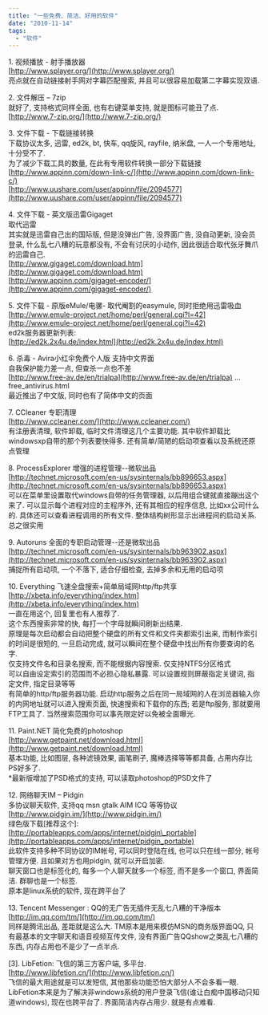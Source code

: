 ```yaml
---
title: "一些免费、简洁、好用的软件"
date: "2010-11-14"
tags: 
  - "软件"
---
```


1\. 视频播放 - 射手播放器  
[http://www.splayer.org/](http://www.splayer.org/)  
亮点就在自动链接射手网对字幕匹配搜索, 并且可以很容易加载第二字幕实现双语.

2\. 文件解压 – 7zip  
就好了, 支持格式同样全面, 也有右键菜单支持, 就是图标可能丑了点.  
[http://www.7-zip.org/](http://www.7-zip.org/)

3\. 文件下载 - 下载链接转换  
下载协议太多, 迅雷, ed2k, bt, 快车, qq旋风, rayfile, 纳米盘, 一人一个专用地址, 十分受不了.  
为了减少下载工具的数量, 在此有专用软件转换一部分下载链接  
[http://www.appinn.com/down-link-c/](http://www.appinn.com/down-link-c/)  
[http://www.uushare.com/user/appinn/file/2094577](http://www.uushare.com/user/appinn/file/2094577)

4\. 文件下载 - 英文版迅雷Gigaget  
取代迅雷  
其实就是迅雷自己出的国际版, 但是没弹出广告, 没界面广告, 没自动更新, 没会员登录, 什么乱七八糟的玩意都没有, 不会有讨厌的小动作, 因此很适合取代张牙舞爪的迅雷自己.  
[http://www.gigaget.com/download.htm](http://www.gigaget.com/download.htm)  
[http://www.appinn.com/gigaget-encoder/](http://www.appinn.com/gigaget-encoder/)

5\. 文件下载 - 原版eMule/电骡- 
取代阉割的easymule, 同时拒绝用迅雷吸血  
[http://www.emule-project.net/home/perl/general.cgi?l=42](http://www.emule-project.net/home/perl/general.cgi?l=42)  
ed2k服务器更新列表:  
[http://ed2k.2x4u.de/index.html](http://ed2k.2x4u.de/index.html)

6\. 杀毒 - Avira小红伞免费个人版 支持中文界面  
自我保护能力差一点, 但查杀一点也不差  
[http://www.free-av.de/en/trialpa](http://www.free-av.de/en/trialpa) ... free\_antivirus.html  
最近推出了中文版, 同时也有了简体中文的页面

7\. CCleaner 专职清理  
[http://www.ccleaner.com/](http://www.ccleaner.com/)  
有注册表清理, 软件卸载, 临时文件清理这几个主要功能. 其中软件卸载比windowsxp自带的那个列表要快得多. 还有简单/简陋的启动项查看以及系统还原点管理

8\. ProcessExplorer 增强的进程管理--微软出品  
[http://technet.microsoft.com/en-us/sysinternals/bb896653.aspx](http://technet.microsoft.com/en-us/sysinternals/bb896653.aspx)  
可以在菜单里设置取代windows自带的任务管理器, 以后用组合键就直接蹦出这个来了. 可以显示每个进程对应的主程序外, 还有其相应的程序信息, 比如xx公司什么的. 具体还可以查看进程调用的所有文件. 整体结构树形显示出进程间的启动关系. 总之很实用

9\. Autoruns 全面的专职启动管理--还是微软出品  
[http://technet.microsoft.com/en-us/sysinternals/bb963902.aspx](http://technet.microsoft.com/en-us/sysinternals/bb963902.aspx)  
捕捉所有启动项, 一个不落下, 适合仔细检查, 去掉多余和无用的启动项

10\. Everything 飞速全盘搜索+简单局域网http/ftp共享  
[http://xbeta.info/everything/index.htm](http://xbeta.info/everything/index.htm)  
一直在用这个, 回复里也有人推荐了.  
这个东西搜索非常的快, 每打一个字母就瞬间刷新出结果.  
原理是每次启动都会自动把整个硬盘的所有文件和文件夹都索引出来, 而制作索引的时间是很短的, 一旦启动完成, 就可以瞬间在整个硬盘中找出所有你要查询的名字.  
仅支持文件名和目录名搜索, 而不能根据内容搜索. 仅支持NTFS分区格式  
可以自由设定索引的范围而不必担心隐私暴露. 可以设置规则屏蔽指定关键词, 指定文件, 指定目录等等  
有简单的http/ftp服务器功能. 启动http服务之后在同一局域网的人在浏览器输入你的内网地址就可以进入搜索页面, 快速搜索和下载你的东西; 若是ftp服务, 那就要用FTP工具了. 当然搜索范围你可以事先限定好以免被全面曝光.

11\. Paint.NET 简化免费的photoshop  
[http://www.getpaint.net/download.html](http://www.getpaint.net/download.html)  
基本功能, 比如图层, 各种滤镜效果, 画笔刷子, 魔棒选择等等都具备, 占用内存比PS好多了.  
\*最新版增加了PSD格式的支持, 可以读取photoshop的PSD文件了

12\. 网络聊天IM – Pidgin  
多协议聊天软件, 支持qq msn gtalk AIM ICQ 等等协议  
[http://www.pidgin.im/](http://www.pidgin.im/)  
绿色版下载\[推荐这个\]: [http://portableapps.com/apps/internet/pidgin\_portable](http://portableapps.com/apps/internet/pidgin_portable)  
此软件支持多种不同协议的IM帐号, 可以同时登陆在线, 也可以只在线一部分, 帐号管理方便. 且如果对方也用pidgin, 就可以开启加密.  
聊天窗口也是标签化的, 每多一个人聊天就多一个标签, 而不是多一个窗口, 界面简洁. 群聊也是一个标签.  
原本是linux系统的软件, 现在跨平台了

13\. Tencent Messenger : QQ的无广告无插件无乱七八糟的干净版本  
[http://im.qq.com/tm/](http://im.qq.com/tm/)  
同样是腾讯出品, 差距就是这么大. TM原本是用来模仿MSN的商务版界面QQ, 只有最基本的文字聊天和语音视频互传文件, 没有界面广告QQshow之类乱七八糟的东西, 内存占用也不是少了一点半点.

\[3\]. LibFetion: 飞信的第三方客户端, 多平台.  
[http://www.libfetion.cn/](http://www.libfetion.cn/)  
飞信的最大用途就是可以发短信, 其他那些功能恐怕大部分人不会多看一眼. LibFetion本来是为了解决非windows系统的用户登录飞信(谁让白痴中国移动只知道windows), 现在也跨平台了. 界面简洁内存占用少. 就是有点难看.
